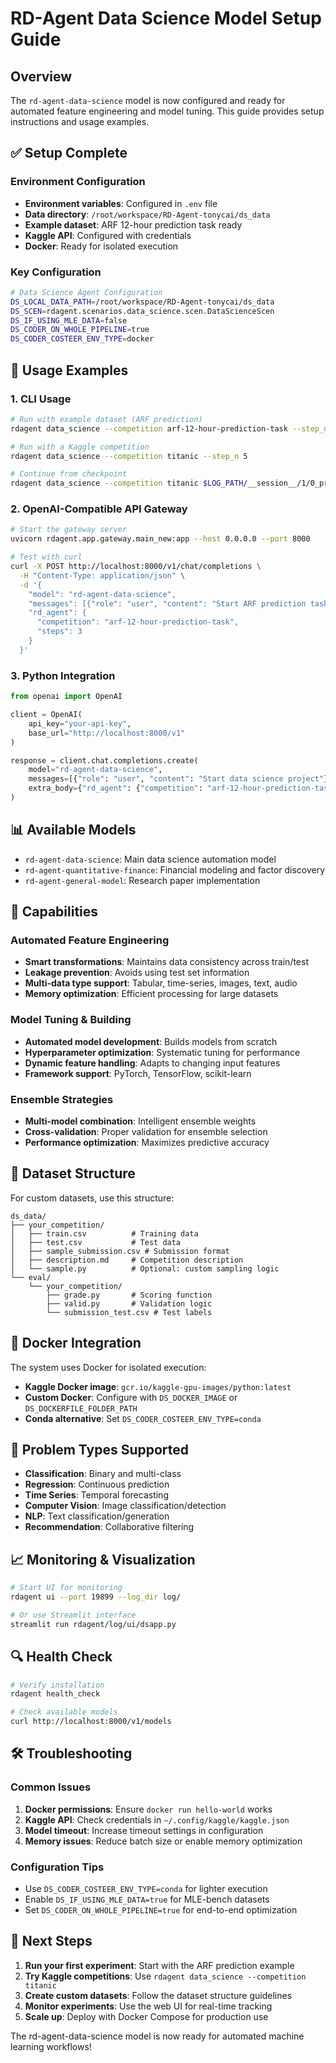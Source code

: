 # RD-Agent Data Science Model Setup Guide

## Overview
The `rd-agent-data-science` model is now configured and ready for automated feature engineering and model tuning. This guide provides setup instructions and usage examples.

## ✅ Setup Complete

### Environment Configuration
- **Environment variables**: Configured in `.env` file
- **Data directory**: `/root/workspace/RD-Agent-tonycai/ds_data`
- **Example dataset**: ARF 12-hour prediction task ready
- **Kaggle API**: Configured with credentials
- **Docker**: Ready for isolated execution

### Key Configuration
```bash
# Data Science Agent Configuration
DS_LOCAL_DATA_PATH=/root/workspace/RD-Agent-tonycai/ds_data
DS_SCEN=rdagent.scenarios.data_science.scen.DataScienceScen
DS_IF_USING_MLE_DATA=false
DS_CODER_ON_WHOLE_PIPELINE=true
DS_CODER_COSTEER_ENV_TYPE=docker
```

## 🚀 Usage Examples

### 1. CLI Usage
```bash
# Run with example dataset (ARF prediction)
rdagent data_science --competition arf-12-hour-prediction-task --step_n 3

# Run with a Kaggle competition
rdagent data_science --competition titanic --step_n 5

# Continue from checkpoint
rdagent data_science --competition titanic $LOG_PATH/__session__/1/0_propose --step_n 5
```

### 2. OpenAI-Compatible API Gateway
```bash
# Start the gateway server
uvicorn rdagent.app.gateway.main_new:app --host 0.0.0.0 --port 8000

# Test with curl
curl -X POST http://localhost:8000/v1/chat/completions \
  -H "Content-Type: application/json" \
  -d '{
    "model": "rd-agent-data-science",
    "messages": [{"role": "user", "content": "Start ARF prediction task"}],
    "rd_agent": {
      "competition": "arf-12-hour-prediction-task",
      "steps": 3
    }
  }'
```

### 3. Python Integration
```python
from openai import OpenAI

client = OpenAI(
    api_key="your-api-key",
    base_url="http://localhost:8000/v1"
)

response = client.chat.completions.create(
    model="rd-agent-data-science",
    messages=[{"role": "user", "content": "Start data science project"}],
    extra_body={"rd_agent": {"competition": "arf-12-hour-prediction-task", "steps": 3}}
)
```

## 📊 Available Models
- `rd-agent-data-science`: Main data science automation model
- `rd-agent-quantitative-finance`: Financial modeling and factor discovery
- `rd-agent-general-model`: Research paper implementation

## 🔧 Capabilities

### Automated Feature Engineering
- **Smart transformations**: Maintains data consistency across train/test
- **Leakage prevention**: Avoids using test set information
- **Multi-data type support**: Tabular, time-series, images, text, audio
- **Memory optimization**: Efficient processing for large datasets

### Model Tuning & Building
- **Automated model development**: Builds models from scratch
- **Hyperparameter optimization**: Systematic tuning for performance
- **Dynamic feature handling**: Adapts to changing input features
- **Framework support**: PyTorch, TensorFlow, scikit-learn

### Ensemble Strategies
- **Multi-model combination**: Intelligent ensemble weights
- **Cross-validation**: Proper validation for ensemble selection
- **Performance optimization**: Maximizes predictive accuracy

## 📁 Dataset Structure

For custom datasets, use this structure:
```
ds_data/
├── your_competition/
│   ├── train.csv          # Training data
│   ├── test.csv           # Test data
│   ├── sample_submission.csv # Submission format
│   ├── description.md     # Competition description
│   └── sample.py          # Optional: custom sampling logic
└── eval/
    └── your_competition/
        ├── grade.py       # Scoring function
        ├── valid.py       # Validation logic
        └── submission_test.csv # Test labels
```

## 🐳 Docker Integration

The system uses Docker for isolated execution:
- **Kaggle Docker image**: `gcr.io/kaggle-gpu-images/python:latest`
- **Custom Docker**: Configure with `DS_DOCKER_IMAGE` or `DS_DOCKERFILE_FOLDER_PATH`
- **Conda alternative**: Set `DS_CODER_COSTEER_ENV_TYPE=conda`

## 🎯 Problem Types Supported

- **Classification**: Binary and multi-class
- **Regression**: Continuous prediction
- **Time Series**: Temporal forecasting
- **Computer Vision**: Image classification/detection
- **NLP**: Text classification/generation
- **Recommendation**: Collaborative filtering

## 📈 Monitoring & Visualization

```bash
# Start UI for monitoring
rdagent ui --port 19899 --log_dir log/

# Or use Streamlit interface
streamlit run rdagent/log/ui/dsapp.py
```

## 🔍 Health Check

```bash
# Verify installation
rdagent health_check

# Check available models
curl http://localhost:8000/v1/models
```

## 🛠️ Troubleshooting

### Common Issues
1. **Docker permissions**: Ensure `docker run hello-world` works
2. **Kaggle API**: Check credentials in `~/.config/kaggle/kaggle.json`
3. **Model timeout**: Increase timeout settings in configuration
4. **Memory issues**: Reduce batch size or enable memory optimization

### Configuration Tips
- Use `DS_CODER_COSTEER_ENV_TYPE=conda` for lighter execution
- Enable `DS_IF_USING_MLE_DATA=true` for MLE-bench datasets
- Set `DS_CODER_ON_WHOLE_PIPELINE=true` for end-to-end optimization

## 📝 Next Steps

1. **Run your first experiment**: Start with the ARF prediction example
2. **Try Kaggle competitions**: Use `rdagent data_science --competition titanic`
3. **Create custom datasets**: Follow the dataset structure guidelines
4. **Monitor experiments**: Use the web UI for real-time tracking
5. **Scale up**: Deploy with Docker Compose for production use

The rd-agent-data-science model is now ready for automated machine learning workflows!